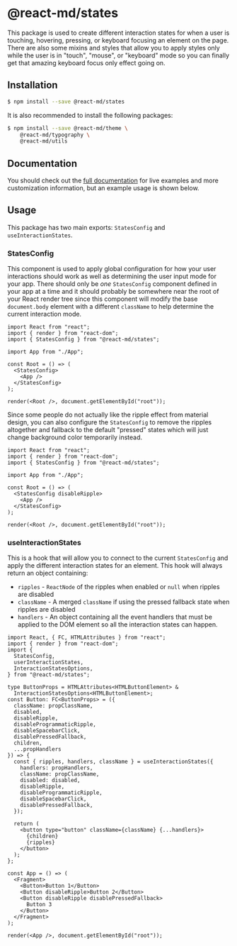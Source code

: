 # @react-md/states

This package is used to create different interaction states for when a user is
touching, hovering, pressing, or keyboard focusing an element on the page. There
are also some mixins and styles that allow you to apply styles only while the
user is in "touch", "mouse", or "keyboard" mode so you can finally get that
amazing keyboard focus only effect going on.

## Installation

```sh
$ npm install --save @react-md/states
```

It is also recommended to install the following packages:

```sh
$ npm install --save @react-md/theme \
    @react-md/typography \
    @react-md/utils
```

<!-- DOCS_REMOVE -->

## Documentation

You should check out the
[full documentation](https://react-md.dev/packages/states) for live examples and
more customization information, but an example usage is shown below.

<!-- DOCS_REMOVE_END -->

## Usage

This package has two main exports: `StatesConfig` and `useInteractionStates`.

### StatesConfig

This component is used to apply global configuration for how your user
interactions should work as well as determining the user input mode for your
app. There should only be _one_ `StatesConfig` component defined in your app at
a time and it should probably be somewhere near the root of your React render
tree since this component will modify the base `document.body` element with a
different `className` to help determine the current interaction mode.

```tsx
import React from "react";
import { render } from "react-dom";
import { StatesConfig } from "@react-md/states";

import App from "./App";

const Root = () => (
  <StatesConfig>
    <App />
  </StatesConfig>
);

render(<Root />, document.getElementById("root"));
```

Since some people do not actually like the ripple effect from material design,
you can also configure the `StatesConfig` to remove the ripples altogether and
fallback to the default "pressed" states which will just change background color
temporarily instead.

```tsx
import React from "react";
import { render } from "react-dom";
import { StatesConfig } from "@react-md/states";

import App from "./App";

const Root = () => (
  <StatesConfig disableRipple>
    <App />
  </StatesConfig>
);

render(<Root />, document.getElementById("root"));
```

### useInteractionStates

This is a hook that will allow you to connect to the current `StatesConfig` and
apply the different interaction states for an element. This hook will always
return an object containing:

- `ripples` - `ReactNode` of the ripples when enabled or `null` when ripples are
  disabled
- `className` - A merged `className` if using the pressed fallback state when
  ripples are disabled
- `handlers` - An object containing all the event handlers that must be applied
  to the DOM element so all the interaction states can happen.

```tsx
import React, { FC, HTMLAttributes } from "react";
import { render } from "react-dom";
import {
  StatesConfig,
  userInteractionStates,
  InteractionStatesOptions,
} from "@react-md/states";

type ButtonProps = HTMLAttributes<HTMLButtonElement> &
  InteractionStatesOptions<HTMLButtonElement>;
const Button: FC<ButtonProps> = ({
  className: propClassName,
  disabled,
  disableRipple,
  disableProgrammaticRipple,
  disableSpacebarClick,
  disablePressedFallback,
  children,
  ...propHandlers
}) => {
  const { ripples, handlers, className } = useInteractionStates({
    handlers: propHandlers,
    className: propClassName,
    disabled: disabled,
    disableRipple,
    disableProgrammaticRipple,
    disableSpacebarClick,
    disablePressedFallback,
  });

  return (
    <button type="button" className={className} {...handlers}>
      {children}
      {ripples}
    </button>
  );
};

const App = () => (
  <Fragment>
    <Button>Button 1</Button>
    <Button disableRipple>Button 2</Button>
    <Button disableRipple disablePressedFallback>
      Button 3
    </Button>
  </Fragment>
);

render(<App />, document.getElementById("root"));
```
